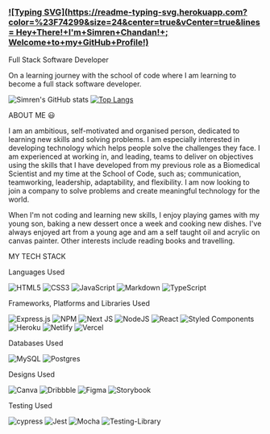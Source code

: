 ### [![Typing SVG](https://readme-typing-svg.herokuapp.com?color=%23F74299&size=24&center=true&vCenter=true&lines= Hey+There!+I'm+Simren+Chandan!+; Welcome+to+my+GitHub+Profile!)](https://git.io/typing-svg)

Full Stack Software Developer

On a learning journey with the school of code where I am learning to become a full stack software developer.

![Simren's GitHub stats](https://github-readme-stats.vercel.app/api?username=sim89&show_icons=true&theme=bear)
[![Top Langs](https://github-readme-stats.vercel.app/api/top-langs/?username=sim89&layout=compact)](https://github.com/Sim89/github-readme-stats)


ABOUT ME 😃

I am an ambitious, self-motivated  and organised person, dedicated to learning new skills and solving problems. I am especially interested in developing technology which helps people solve the challenges they face. I am experienced at working in, and leading, teams to deliver on objectives using the skills that I have developed from my previous role as a Biomedical Scientist and my time at the School of Code, such as; communication, teamworking, leadership, adaptability, and flexibility. I am now looking to join a company to solve problems and create meaningful technology for the world. 

When I'm not coding and learning new skills, I enjoy playing games with my young son, baking a new dessert once a week and cooking new dishes. 
I've always enjoyed art from a young age and am a self taught oil and acrylic on canvas painter. Other interests include reading books and travelling.

MY TECH STACK 

Languages Used

![HTML5](https://img.shields.io/badge/html5-%23E34F26.svg?style=for-the-badge&logo=html5&logoColor=white)  ![CSS3](https://img.shields.io/badge/css3-%231572B6.svg?style=for-the-badge&logo=css3&logoColor=white)  ![JavaScript](https://img.shields.io/badge/javascript-%23323330.svg?style=for-the-badge&logo=javascript&logoColor=%23F7DF1E)  ![Markdown](https://img.shields.io/badge/markdown-%23000000.svg?style=for-the-badge&logo=markdown&logoColor=white)  ![TypeScript](https://img.shields.io/badge/typescript-%23007ACC.svg?style=for-the-badge&logo=typescript&logoColor=white)

Frameworks, Platforms and Libraries Used

![Express.js](https://img.shields.io/badge/express.js-%23404d59.svg?style=for-the-badge&logo=express&logoColor=%2361DAFB)  ![NPM](https://img.shields.io/badge/NPM-%23000000.svg?style=for-the-badge&logo=npm&logoColor=white)  ![Next JS](https://img.shields.io/badge/Next-black?style=for-the-badge&logo=next.js&logoColor=white)  ![NodeJS](https://img.shields.io/badge/node.js-6DA55F?style=for-the-badge&logo=node.js&logoColor=white)  ![React](https://img.shields.io/badge/react-%2320232a.svg?style=for-the-badge&logo=react&logoColor=%2361DAFB)  ![Styled Components](https://img.shields.io/badge/styled--components-DB7093?style=for-the-badge&logo=styled-components&logoColor=white)  ![Heroku](https://img.shields.io/badge/heroku-%23430098.svg?style=for-the-badge&logo=heroku&logoColor=white)  ![Netlify](https://img.shields.io/badge/netlify-%23000000.svg?style=for-the-badge&logo=netlify&logoColor=#00C7B7)  ![Vercel](https://img.shields.io/badge/vercel-%23000000.svg?style=for-the-badge&logo=vercel&logoColor=white) 

Databases Used

![MySQL](https://img.shields.io/badge/mysql-%2300f.svg?style=for-the-badge&logo=mysql&logoColor=white)  	![Postgres](https://img.shields.io/badge/postgres-%23316192.svg?style=for-the-badge&logo=postgresql&logoColor=white)

Designs Used

![Canva](https://img.shields.io/badge/Canva-%2300C4CC.svg?style=for-the-badge&logo=Canva&logoColor=white)  ![Dribbble](https://img.shields.io/badge/Dribbble-EA4C89?style=for-the-badge&logo=dribbble&logoColor=white)  ![Figma](https://img.shields.io/badge/figma-%23F24E1E.svg?style=for-the-badge&logo=figma&logoColor=white)  ![Storybook](https://img.shields.io/badge/-Storybook-FF4785?style=for-the-badge&logo=storybook&logoColor=white)

Testing Used

![cypress](https://img.shields.io/badge/-cypress-%23E5E5E5?style=for-the-badge&logo=cypress&logoColor=058a5e)  ![Jest](https://img.shields.io/badge/-jest-%23C21325?style=for-the-badge&logo=jest&logoColor=white)  ![Mocha](https://img.shields.io/badge/-mocha-%238D6748?style=for-the-badge&logo=mocha&logoColor=white)  ![Testing-Library](https://img.shields.io/badge/-TestingLibrary-%23E33332?style=for-the-badge&logo=testing-library&logoColor=white)



